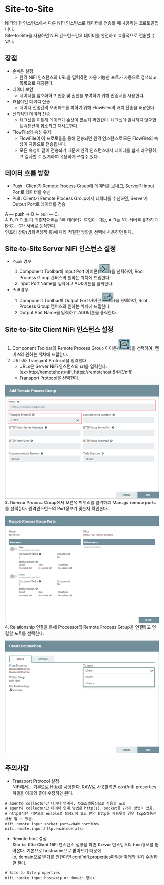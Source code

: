 # Site-to-Site
NiFi의 한 인스턴스에서 다른 NiFi 인스턴스로 데이터를 전송할 때 사용하는 프로토콜입니다.<br/>
Site-to-Site을 사용하면 NiFi 인스턴스간의 데이터를 안전하고 효율적으로 전송할 수 있다.

## 장점
- 손쉬운 설정
  - 원격 NiFi 인스턴스의 URL을 입력하면 사용 가능한 포트가 자동으로 검색되고 목록으로 제공된다.
- 데이터 보안
  - 데이터를 암호화하고 인증 및 권한을 부여하기 위해 인증서를 사용한다.
- 효율적인 데이터 전송
  - 데이터 전송간의 오버헤드를 피하기 위해 FlowFiles의 배치 전송을 허용한다.
- 신뢰적인 데이터 전송
  - 체크섬을 이용해 데이터가 손상이 없는지 확인한다. 체크섬이 일치하지 않으면 트랙잰션이 취소되고 재시도한다.
- FlowFile의 속성 유지
  - FlowFile이 이 프로토콜을 통해 전송되면 원격 인스턴스로 모든 FlowFile의 속성이 자동으로 전송됩니다.
  - 모든 속성이 같이 전송되기 때문에 원격 인스턴스에서 데이터를 쉽게 라우팅하고 검사할 수 있게하여 유용하게 쓰일수 있다. 

## 데이터 흐름 방향
- Push : Client가 Remote Process Group에 데이터를 보내고, Server가 Input Port로 데이터를 수신
- Pull : Client가 Remote Process Group에서 데이터를 수신하면, Server가 Output Port로 데이터를 전송<br/>

A — push → B ← pull — C.<br/>
A-B, B-C 둘 다 최종적으로는 B로 데이터가 모인다. 다만, A-B는 B가 서버로 동작하고 B-C는 C가 서버로 동작한다.<br/>
인프라 상황(방화벽정책 등)에 따라 적절한 방향을 선택해 사용하면 된다.

## Site-to-Site Server NiFi 인스턴스 설정
- Push 경우
  1. Component Toolbar의 Input Port 아이콘(<img src="../image/image29.png"></img>)을 선택하여, Root Process Group 캔버스의 원하는 위치에 드랍한다.
  2. Input Port Name을 입력하고 ADD버튼을 클릭한다.
- Pull 경우
  1. Component Toolbar의 Output Port 아이콘(<img src="../image/image30.png"></img>)을 선택하여, Root Process Group 캔버스의 원하는 위치에 드랍한다.
  2. Output Port Name을 입력하고 ADD버튼을 클릭한다.

## Site-to-Site Client NiFi 인스턴스 설정
1. Component Toolbar의 Remote Process Group 아이콘(<img src="../image/image31.png"></img>)을 선택하여, 캔버스의 원하는 위치에 드랍한다.
2. URLs와 Transprot Protocol을 입력한다.
   - URLs은 Server NiFi 인스턴스의 url을 입력한다.(ex>http://remotehost/nifi, https://remotehost:8443/nifi)
   - Transport Protocol을 선택한다.<br/>

<img src="../image/image32.png"></img><br/>
3. Remote Process Group에서 오른쪽 마우스를 클릭하고 Manage remote ports를 선택한다. 원격인스턴스의 Port정보가 맞는지 확인한다.

<img src="../image/image33.png"></img><br/>
4. Relationship 연결을 통해 Processor와 Remote Process Group을 연결하고 연결할 포트를 선택한다.

<img src="../image/image34.png"></img><br/>

## 주의사항
- Transport Protocol 설정<br/>
NiFi에서는 기본으로 Http를 사용한다. RAW로 사용할려면 conf/nifi.properties파일을 아래와 같이 수정하면 된다.
```properties
# agent와 collector간 데이터 연계시, tcp소켓통신으로 사용할 포트
# agent와 collector간 데이터 연계 방법은 http(s), socket등 2가지 방법이 있음.
# http방식은 기본으로 enable로 설정되어 있고 만약 http를 사용못할 경우 tcp소켓통신사용 할 수 있음.
nifi.remote.input.socket.port=<RAW port정보>
nifi.remote.input.http.enabled=false
```
- Remote host 설정<br/>
Site-to-SIte Client NiFi 인스턴스 설정을 하면 Server 인스턴스의 host정보를 받아온다. 기본으로 hostname으로 받아오기 때문에<br/>
ip, domain으로 받기를 원한다면 conf/nifi.properties파일을 아래와 같이 수정하면 된다.
```properties
# Site to Site properties
nifi.remote.input.host=<ip or domain 정보>
```
